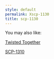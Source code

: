 ```yaml
---
style: default
permalink: Xscp-1130
title: scp-1130
---
```

You may also like:

[Twisted Together](http://scp-wiki.net/twisted-together)

[SCP-1310](http://scp-wiki.net/scp-1310)
